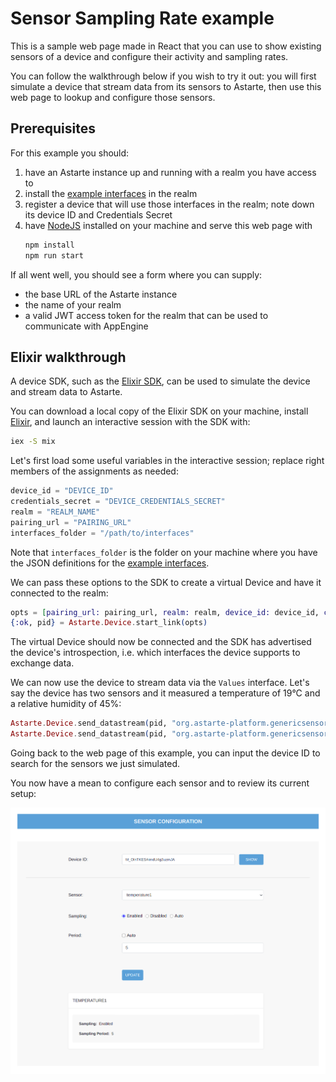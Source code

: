 # Sensor Sampling Rate example

This is a sample web page made in React that you can use to show existing sensors of a device and
configure their activity and sampling rates.

You can follow the walkthrough below if you wish to try it out: you will first simulate a device
that stream data from its sensors to Astarte, then use this web page to lookup and configure those sensors.

## Prerequisites

For this example you should:

1. have an Astarte instance up and running with a realm you have access to
2. install the [example interfaces](../../standard-interfaces/) in the realm
3. register a device that will use those interfaces in the realm; note down its device ID and
   Credentials Secret
4. have [NodeJS](https://nodejs.org/) installed on your machine and serve this web page with
   ```sh
   npm install
   npm run start
   ```

If all went well, you should see a form where you can supply:

- the base URL of the Astarte instance
- the name of your realm
- a valid JWT access token for the realm that can be used to communicate with AppEngine

## Elixir walkthrough

A device SDK, such as the
[Elixir SDK](https://github.com/astarte-platform/astarte-device-sdk-elixir), can be used to simulate
the device and stream data to Astarte.

You can download a local copy of the Elixir SDK on your machine, install
[Elixir](https://elixir-lang.org/), and launch an interactive session with the SDK with:

```sh
iex -S mix
```

Let's first load some useful variables in the interactive session; replace right members of the
assignments as needed:

```elixir
device_id = "DEVICE_ID"
credentials_secret = "DEVICE_CREDENTIALS_SECRET"
realm = "REALM_NAME"
pairing_url = "PAIRING_URL"
interfaces_folder = "/path/to/interfaces"
```

Note that `interfaces_folder` is the folder on your machine where you have the JSON definitions for
the [example interfaces](../../standard-interfaces/).

We can pass these options to the SDK to create a virtual Device and have it connected to the realm:

```elixir
opts = [pairing_url: pairing_url, realm: realm, device_id: device_id, credentials_secret: credentials_secret, interface_provider: interfaces_folder, ignore_ssl_errors: true]
{:ok, pid} = Astarte.Device.start_link(opts)
```

The virtual Device should now be connected and the SDK has advertised the device's introspection, i.e. which interfaces the device supports to exchange data.

We can now use the device to stream data via the `Values` interface. Let's say the device has two sensors and it measured a temperature of 19°C and a relative humidity of 45%:

```elixir
Astarte.Device.send_datastream(pid, "org.astarte-platform.genericsensors.Values", "/temperature1/value", 19)
Astarte.Device.send_datastream(pid, "org.astarte-platform.genericsensors.Values", "/humidity1/value", 45)
```

Going back to the web page of this example, you can input the device ID to search for the sensors we just simulated.

You now have a mean to configure each sensor and to review its current setup:

![Sensor Sampling Rate example, configuring a device's sensors](../images/sensor-samplingrate.png)
